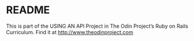 # README

This is part of the USING AN API Project in The Odin Project’s Ruby on Rails Curriculum. 
Find it at http://www.theodinproject.com
